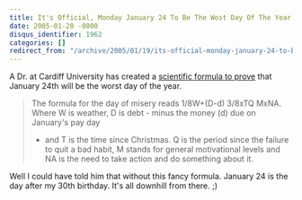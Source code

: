 ```yaml
---
title: It's Official, Monday January 24 To Be The Wost Day Of The Year
date: 2005-01-20 -0800
disqus_identifier: 1962
categories: []
redirect_from: "/archive/2005/01/19/its-official-monday-january-24-to-be-the-wost-day-of-the-year.aspx/"
---
```


A Dr. at Cardiff University has created a [scientific formula to
prove](http://news.bbc.co.uk/2/hi/uk_news/4187183.stm) that January 24th
will be the worst day of the year.

> The formula for the day of misery reads 1/8W+(D-d) 3/8xTQ MxNA. Where
> W is weather, D is debt - minus the money (d) due on January's pay day
> - and T is the time since Christmas. Q is the period since the failure
> to quit a bad habit, M stands for general motivational levels and NA
> is the need to take action and do something about it.

Well I could have told him that without this fancy formula. January 24
is the day after my 30th birthday. It's all downhill from there. ;)

